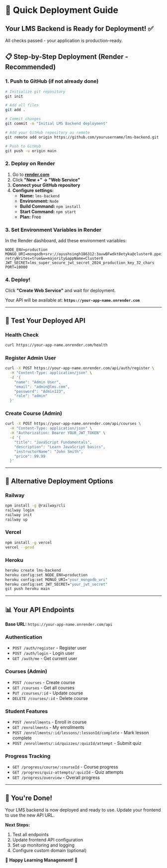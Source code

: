 # 🚀 Quick Deployment Guide

## Your LMS Backend is Ready for Deployment! ✅

All checks passed - your application is production-ready.

## 📋 Step-by-Step Deployment (Render - Recommended)

### 1. **Push to GitHub (if not already done)**

```bash
# Initialize git repository
git init

# Add all files
git add .

# Commit changes
git commit -m "Initial LMS Backend deployment"

# Add your GitHub repository as remote
git remote add origin https://github.com/yourusername/lms-backend.git

# Push to GitHub
git push -u origin main
```

### 2. **Deploy on Render**

1. Go to **[render.com](https://render.com)**
2. Click **"New +" → "Web Service"**
3. **Connect your GitHub repository**
4. **Configure settings:**
   - **Name:** `lms-backend`
   - **Environment:** `Node`
   - **Build Command:** `npm install`
   - **Start Command:** `npm start`
   - **Plan:** Free

### 3. **Set Environment Variables in Render**

In the Render dashboard, add these environment variables:

```
NODE_ENV=production
MONGO_URI=mongodb+srv://ayushsingh186312:3avwBFwdkt8etyku@cluster0.ppeik28.mongodb.net/?retryWrites=true&w=majority&appName=Cluster0
JWT_SECRET=lms_super_secure_jwt_secret_2024_production_key_32_chars
PORT=10000
```

### 4. **Deploy!**

Click **"Create Web Service"** and wait for deployment.

Your API will be available at: **`https://your-app-name.onrender.com`**

---

## 🧪 Test Your Deployed API

### Health Check
```bash
curl https://your-app-name.onrender.com/health
```

### Register Admin User
```bash
curl -X POST https://your-app-name.onrender.com/api/auth/register \
  -H "Content-Type: application/json" \
  -d '{
    "name": "Admin User",
    "email": "admin@lms.com",
    "password": "Admin123",
    "role": "admin"
  }'
```

### Create Course (Admin)
```bash
curl -X POST https://your-app-name.onrender.com/api/courses \
  -H "Content-Type: application/json" \
  -H "Authorization: Bearer YOUR_JWT_TOKEN" \
  -d '{
    "title": "JavaScript Fundamentals",
    "description": "Learn JavaScript basics",
    "instructorName": "John Smith",
    "price": 99.99
  }'
```

---

## 🔄 Alternative Deployment Options

### Railway
```bash
npm install -g @railway/cli
railway login
railway init
railway up
```

### Vercel
```bash
npm install -g vercel
vercel --prod
```

### Heroku
```bash
heroku create lms-backend
heroku config:set NODE_ENV=production
heroku config:set MONGO_URI="your_mongodb_uri"
heroku config:set JWT_SECRET="your_jwt_secret"
git push heroku main
```

---

## 📊 Your API Endpoints

**Base URL:** `https://your-app-name.onrender.com/api`

### Authentication
- `POST /auth/register` - Register user
- `POST /auth/login` - Login user
- `GET /auth/me` - Get current user

### Courses (Admin)
- `POST /courses` - Create course
- `GET /courses` - Get all courses
- `PUT /courses/:id` - Update course
- `DELETE /courses/:id` - Delete course

### Student Features
- `POST /enrollments` - Enroll in course
- `GET /enrollments` - My enrollments
- `POST /enrollments/:id/lessons/:lessonId/complete` - Mark lesson complete
- `POST /enrollments/:id/quizzes/:quizId/attempt` - Submit quiz

### Progress Tracking
- `GET /progress/course/:courseId` - Course progress
- `GET /progress/quiz-attempts/:quizId` - Quiz attempts
- `GET /progress/overview` - Overall progress

---

## 🎉 You're Done!

Your LMS backend is now deployed and ready to use. Update your frontend to use the new API URL.

**Next Steps:**
1. Test all endpoints
2. Update frontend API configuration
3. Set up monitoring and logging
4. Configure custom domain (optional)

🌟 **Happy Learning Management!** 🌟

